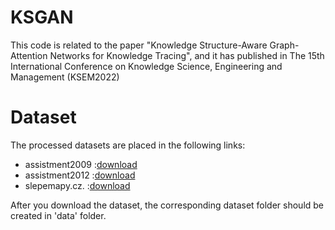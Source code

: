 # KSGAN
This code is related to the paper "Knowledge Structure-Aware Graph-Attention Networks for Knowledge Tracing", and it has published in The 15th International Conference on Knowledge Science, Engineering and Management (KSEM2022)

# Dataset
The processed datasets are placed in the following links:
* assistment2009 :[download](https://drive.google.com/drive/folders/1P98MAs_z4KiApHWri0WkNzDgIBUcMICb?usp=sharing)
* assistment2012 :[download](https://drive.google.com/drive/folders/11ukPGHez7isl6tY9Dim7Lw1PCaZUVGZd?usp=sharing)
* slepemapy.cz. :[download](https://drive.google.com/drive/folders/1oo-yuGGZo7lvNbZ_hfLW0Va68Kie7811?usp=sharing)

After you download the dataset, the corresponding dataset folder should be created in 'data' folder.
